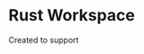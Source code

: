 Rust Workspace
================================================================================
Created to support 